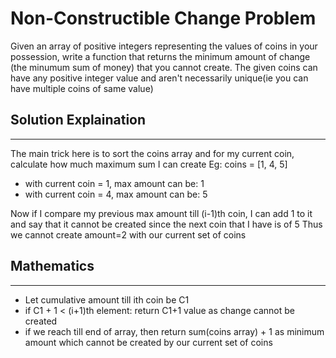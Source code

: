# Non-Constructible Change Problem
Given an array of positive integers representing the values of coins in your possession, write a function that returns the minimum amount of change (the minumum sum of money) that you cannot create. The given coins can have any positive integer value and aren't necessarily unique(ie you can have multiple coins of same value)


## Solution Explaination
***

The main trick here is to sort the coins array and for my current coin, calculate how much maximum sum I can create
Eg: coins = [1, 4, 5]

- with current coin = 1, max amount can be: 1
- with current coin = 4, max amount can be: 5

Now if I compare my previous max amount till (i-1)th coin, I can add 1 to it and say that it cannot be created since the next coin that I have is of 5
Thus we cannot create amount=2 with our current set of coins

## Mathematics
***

- Let cumulative amount till ith coin be C1
- if C1 + 1 < (i+1)th element: return C1+1 value as change cannot be created
- if we reach till end of array, then return sum(coins array) + 1 as minimum amount which cannot be created by our current set of coins